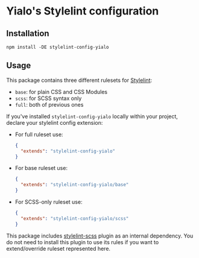 # Yialo's Stylelint configuration

## Installation

```shell
npm install -DE stylelint-config-yialo
```

## Usage

This package contains three different rulesets for [Stylelint](https://github.com/stylelint/stylelint):

* `base`: for plain CSS and CSS Modules
* `scss`: for SCSS syntax only
* `full`: both of previous ones

If you've installed `stylelint-config-yialo` locally within your project, declare your stylelint config extension:

* For full ruleset use:

    ```json
    {
      "extends": "stylelint-config-yialo"
    }
    ```

* For base ruleset use:

    ```json
    {
      "extends": "stylelint-config-yialo/base"
    }
    ```

* For SCSS-only ruleset use:

    ```json
    {
      "extends": "stylelint-config-yialo/scss"
    }
    ```
  
This package includes [stylelint-scss](https://github.com/kristerkari/stylelint-scss) plugin as an internal dependency. You do not need to install this plugin to use its rules if you want to extend/override ruleset represented here.
